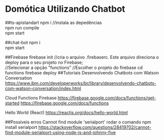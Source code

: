 <h1>Domótica Utilizando Chatbot</h1>

##ts-apistandart
npm i //instala as depedências
<br/>
npm run compile
<br/>
npm start

##chat-bot
npm i
<br/>
npm start

##Firebase
firebase init //cria o arquivo .firebaserc. Este arquivo direciona o deploy para o seu projeto no Firebase;
<br/>
//Selecionar a opção "functions"
//Escolher o projeto do firebase
cd functions
firebase deploy
##Tutoriais
Desenvolvendo Chatbots com Watson Conversation
https://www.ibm.com/developerworks/br/library/desenvolvendo-chatbots-com-watson-conversation/index.html

Cloud Functions Firebase
https://firebase.google.com/docs/functions/get-started
https://firebase.google.com/docs/functions

Hello World (React)
https://reactjs.org/docs/hello-world.html

##Possíveis erros
Cannot find module 'serialport'
rodar o comando npm install serialport
https://stackoverflow.com/questions/28419702/cannot-find-module-serialport-using-node-js-and-johnny-five

